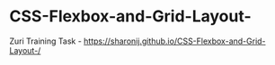 # CSS-Flexbox-and-Grid-Layout-
Zuri Training Task - https://sharonij.github.io/CSS-Flexbox-and-Grid-Layout-/
